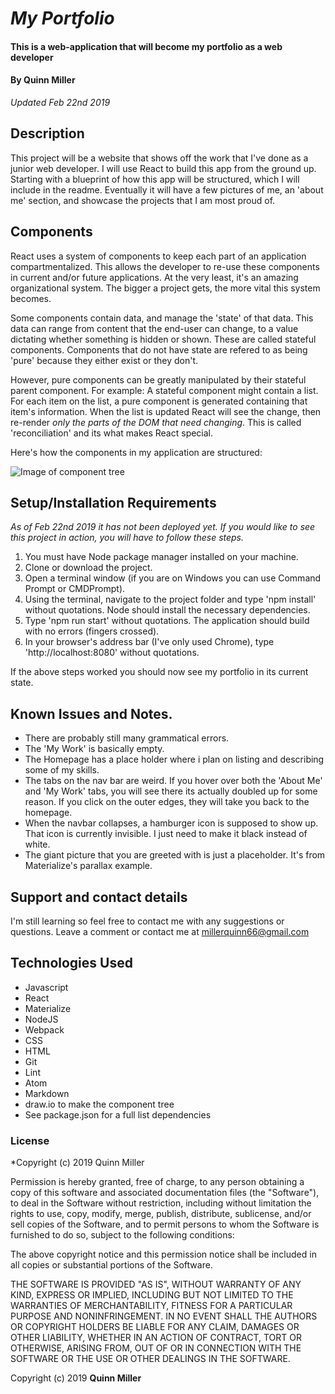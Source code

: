 # _My Portfolio_

#### This is a web-application that will become my portfolio as a web developer

#### By Quinn Miller

_Updated Feb 22nd 2019_

## Description

This project will be a website that shows off the work that I've done as a junior web developer. I will use React to build this app from the ground up. Starting with a blueprint of how this app will be structured, which I will include in the readme. Eventually it will have a few pictures of me, an 'about me' section, and showcase the projects that I am most proud of.

## Components

React uses a system of components to keep each part of an application compartmentalized. This allows the developer to re-use these components in current and/or future applications. At the very least, it's an amazing organizational system. The bigger a project gets, the more vital this system becomes.

Some components contain data, and manage the 'state' of that data. This data can range from content that the end-user can change, to a value dictating whether something is hidden or shown. These are called stateful components. Components that do not have state are refered to as being 'pure' because they either exist or they don't. 

However, pure components can be greatly manipulated by their stateful parent component. For example: A stateful component might contain a list. For each item on the list, a pure component is generated containing that item's information. When the list is updated React will see the change, then re-render _only the parts of the DOM that need changing_. This is called 'reconciliation' and its what makes React special.

Here's how the components in my application are structured:

![Image of component tree](./src/assets/images/ComponentTree.png)

## Setup/Installation Requirements

_As of Feb 22nd 2019_
_it has not been deployed yet. If you would like to see this project in action, you will have to follow these steps._

1. You must have Node package manager installed on your machine.
2. Clone or download the project.
3. Open a terminal window (if you are on Windows you can use Command Prompt or CMDPrompt).
4. Using the terminal, navigate to the project folder and type 'npm install' without quotations. Node should install the necessary dependencies.
5. Type 'npm run start' without quotations. The application should build with no errors (fingers crossed).
6. In your browser's address bar (I've only used Chrome), type 'http://localhost:8080' without quotations.

If the above steps worked you should now see my portfolio in its current state.

## Known Issues and Notes.

* There are probably still many grammatical errors.
* The 'My Work' is basically empty.
* The Homepage has a place holder where i plan on listing and describing some of my skills.
* The tabs on the nav bar are weird. If you hover over both the 'About Me' and 'My Work' tabs, you will see there its actually doubled up for some reason. If you click on the outer edges, they will take you back to the homepage.
* When the navbar collapses, a hamburger icon is supposed to show up. That icon is currently invisible. I just need to make it black instead of white.
* The giant picture that you are greeted with is just a placeholder. It's from Materialize's parallax example.

## Support and contact details


I'm still learning so feel free to contact me with any suggestions or questions.
Leave a comment or contact me at millerquinn66@gmail.com


## Technologies Used

* Javascript
* React
* Materialize
* NodeJS
* Webpack
* CSS
* HTML
* Git
* Lint
* Atom
* Markdown
* draw.io to make the component tree
* See package.json for a full list dependencies

### License

*Copyright (c) 2019 Quinn Miller

Permission is hereby granted, free of charge, to any person obtaining a copy
of this software and associated documentation files (the "Software"), to deal
in the Software without restriction, including without limitation the rights
to use, copy, modify, merge, publish, distribute, sublicense, and/or sell
copies of the Software, and to permit persons to whom the Software is
furnished to do so, subject to the following conditions:

The above copyright notice and this permission notice shall be included in all
copies or substantial portions of the Software.

THE SOFTWARE IS PROVIDED "AS IS", WITHOUT WARRANTY OF ANY KIND, EXPRESS OR
IMPLIED, INCLUDING BUT NOT LIMITED TO THE WARRANTIES OF MERCHANTABILITY,
FITNESS FOR A PARTICULAR PURPOSE AND NONINFRINGEMENT. IN NO EVENT SHALL THE
AUTHORS OR COPYRIGHT HOLDERS BE LIABLE FOR ANY CLAIM, DAMAGES OR OTHER
LIABILITY, WHETHER IN AN ACTION OF CONTRACT, TORT OR OTHERWISE, ARISING FROM,
OUT OF OR IN CONNECTION WITH THE SOFTWARE OR THE USE OR OTHER DEALINGS IN THE
SOFTWARE.

Copyright (c) 2019 **Quinn Miller**
